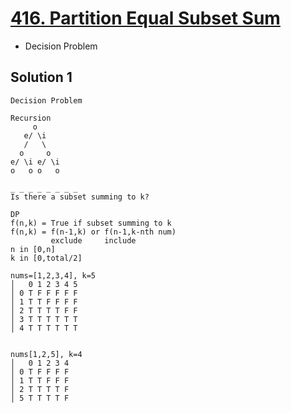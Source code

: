 # [416. Partition Equal Subset Sum](https://leetcode.com/problems/partition-equal-subset-sum/)

- Decision Problem

## Solution 1

```text
Decision Problem

Recursion
     o
   e/ \i
   /   \
  o     o
e/ \i e/ \i
o   o o   o

_ _ _ _ _ _ _ _
Is there a subset summing to k?

DP
f(n,k) = True if subset summing to k
f(n,k) = f(n-1,k) or f(n-1,k-nth num)
         exclude     include
n in [0,n]
k in [0,total/2]

nums=[1,2,3,4], k=5
│   0 1 2 3 4 5
│ 0 T F F F F F
│ 1 T T F F F F
│ 2 T T T T F F
│ 3 T T T T T T
│ 4 T T T T T T


nums[1,2,5], k=4
│   0 1 2 3 4
│ 0 T F F F F
│ 1 T T F F F
│ 2 T T T T F
│ 5 T T T T F
```
